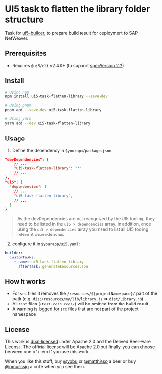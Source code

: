 # UI5 task to flatten the library folder structure

Task for [ui5-builder](https://github.com/SAP/ui5-builder), to prepare build result for deployment to SAP NetWeaver.

## Prerequisites

- Requires `@ui5/cli` v2.4.0+ (to support [specVersion 2.2](https://sap.github.io/ui5-tooling/pages/Configuration/#specification-version-22))

## Install

```bash
# Using npm
npm install ui5-task-flatten-library --save-dev

# Using pnpm
pnpm add --save-dev ui5-task-flatten-library

# Using yarn
yarn add --dev ui5-task-flatten-library
```

## Usage

1. Define the dependency in `$yourapp/package.json`:

```json
"devDependencies": {
    // ...
    "ui5-task-flatten-library": "*"
    // ...
},
"ui5": {
  "dependencies": [
    // ...
    "ui5-task-flatten-library",
    // ...
  ]
}
```

> As the devDependencies are not recognized by the UI5 tooling, they need to be listed in the `ui5 > dependencies` array. In addition, once using the `ui5 > dependencies` array you need to list all UI5 tooling relevant dependencies.

2. configure it in `$yourapp/ui5.yaml`:

```yaml
builder:
  customTasks:
    - name: ui5-task-flatten-library
      afterTask: generateResourcesJson

```

## How it works

- For `src` files it removes the `/resources/${projectNamespace}/` part of the path (e.g. `dist/resources/my/lib/library.js` => `dist/library.js`)
- All `test` files (`/test-resources/`) will be omitted from the build result
- A warning is logged for `src` files that are not part of the project namespace

## License

This work is [dual-licensed](../../LICENSE) under Apache 2.0 and the Derived Beer-ware License. The official license will be Apache 2.0 but finally, you can choose between one of them if you use this work.

When you like this stuff, buy [@vobu](https://twitter.com/vobu) or [@matthiaso](https://twitter.com/matthiaso) a beer or buy [@pmuessig](https://twitter.com/pmuessig) a coke when you see them.
